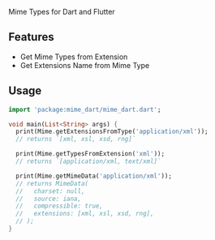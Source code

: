 Mime Types for Dart and Flutter

## Features

- Get Mime Types from Extension
- Get Extensions Name from Mime Type

## Usage 

```dart
import 'package:mime_dart/mime_dart.dart';

void main(List<String> args) {
  print(Mime.getExtensionsFromType('application/xml'));
  // returns `[xml, xsl, xsd, rng]`

  print(Mime.getTypesFromExtension('xml'));
  // returns `[application/xml, text/xml]`

  print(Mime.getMimeData('application/xml'));
  // returns MimeData(
  //   charset: null,
  //   source: iana,
  //   compressible: true,
  //   extensions: [xml, xsl, xsd, rng],
  // );
}
```
